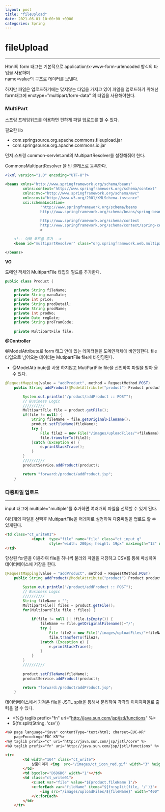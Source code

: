 ```yaml
---
layout: post
title: "fileUpload"
date: 2021-06-01 10:00:00 +0900
categories: Spring
---
```

# fileUpload
---

Html의 form 태그는 기본적으로 application/x-www-form-urlencoded 방식의 타입을 사용하며  
name=value의 구조로 데이터를 보낸다.

하지만 파일은 업로드하기에는 맞지않는 타입을 가지고 있어 파일을 업로드하기 위해선  
form태그에 enctype="multipart/form-data" 의 타입을 사용해야한다.

### MultiPart

스프링 프레임워크를 이용하면 편하게 파일 업로드를 할 수 있다.

필요한 lib
- com.springsource.org.apache.commons.fileupload.jar  
- com.springsource.org.apache.commons.io.jar

먼저 스프링 common-servlet.xml의 MultipartResolver를 설정해줘야 한다.

CommonsMultipartResolver 을 빈 클래스로 등록한다.

```xml
<?xml version="1.0" encoding="UTF-8"?>

<beans xmlns="http://www.springframework.org/schema/beans"
		xmlns:context="http://www.springframework.org/schema/context"
		xmlns:mvc="http://www.springframework.org/schema/mvc"
		xmlns:xsi="http://www.w3.org/2001/XMLSchema-instance"
		xsi:schemaLocation=
				"http://www.springframework.org/schema/beans 
				http://www.springframework.org/schema/beans/spring-beans.xsd
				
				http://www.springframework.org/schema/context 
				http://www.springframework.org/schema/context/spring-context.xsd"
				>

    <!-- 아래 코드를 추가 -->
	<bean id="multipartResolver" class="org.springframework.web.multipart.commons.CommonsMultipartResolver"></bean>

</beans>
```

**VO**  

도메인 객체의 MultipartFile 타입의 필드를 추가한다.

```java
public class Product {
	
	private String fileName;
	private String manuDate;
	private int price;
	private String prodDetail;
	private String prodName;
	private int prodNo;
	private Date regDate;
	private String proTranCode;
	
	private MultipartFile file;
```

**@Controller**  

@ModelAttribute로 form 태그 안에 있는 데이터들을 도메인객체에 바인딩한다.
file 타입으로 넘어오는 데이터는 MutipartFile file에 바인딩된다.

- @ModelAttribute를 사용 하지않고 MutiPartFile file을 선언하여 파일을 받아 올 수 있다.

```java
@RequestMapping(value = "addProduct", method = RequestMethod.POST)
	public String addProduct(@ModelAttribute("product") Product product) throws Exception {

		System.out.println("/product/addProduct :: POST");
		// Business Logic
		//////////
		MultipartFile file = product.getFile();
		if(file != null) {
			String fileName = file.getOriginalFilename();
			product.setFileName(fileName);
			try {
				File file2 = new File("/images/uploadFiles/"+fileName);
				file.transferTo(file2);
			}catch (Exception e) {
				e.printStackTrace();
			}
		}
		//////////
		productService.addProduct(product);

		return "forward:/product/addProduct.jsp";
	}
```

### 다중파일 업로드
---  

input 태그에 multiple="multiple"를 추가하면 여러개의 파일을 선택할 수 있게 된다.

여러개의 파일을 선택후 MultipartFile을 어레이로 설정하여 다중파일을 업로드 할 수 있게된다.

```html
<td class="ct_write01">
			<input	type="file" name="file" class="ct_input_g" 
					style="width: 200px; height: 19px" maxLength="13" multiple="multiple"/>
</td>
```

향상된 for문을 이용하여 file을 하나씩 불러와 파일을 저장하고 CSV를 통해 파싱하여 데이터베이스에 저장을 한다.

```java
@RequestMapping(value = "addProduct", method = RequestMethod.POST)
	public String addProduct(@ModelAttribute("product") Product product) throws Exception {

		System.out.println("/product/addProduct :: POST");
		// Business Logic
		//////////
		String fileName = "";
		MultipartFile[] files = product.getFile();
		for(MultipartFile file : files) {
				
			if(file != null || !file.isEmpty()) {
				fileName += file.getOriginalFilename()+"/";
				try {
					File file2 = new File("/images/uploadFiles/"+fileName);
					file.transferTo(file2);
				}catch (Exception e) {
					e.printStackTrace();
				}
			}
		}
		//////////
		
		product.setFileName(fileName);
		productService.addProduct(product);

		return "forward:/product/addProduct.jsp";
	}
```

데이터베이스에서 가져온 file을 JSTL split을 통해서 분리하여 각각의 이미지파일로 출력을 할 수 있다.

- <%@ taglib prefix="fn" uri="http://java.sun.com/jsp/jstl/functions" %>
- ${fn:split(String, 'csv')}

```html
<%@ page language="java" contentType="text/html; charset=EUC-KR"
    pageEncoding="EUC-KR"%>
<%@ taglib prefix="c" uri="http://java.sun.com/jsp/jstl/core" %>
<%@ taglib prefix="fn" uri="http://java.sun.com/jsp/jstl/functions" %>

<tr>
		<td width="104" class="ct_write">
			상품이미지 <img 	src="/images/ct_icon_red.gif" width="3" height="3" align="absmiddle"/>
		</td>
		<td bgcolor="D6D6D6" width="1"></td>
		<td class="ct_write01">
			<c:set var="file" value="${product.fileName }"/>
			<c:forEach var="fileName" items="${fn:split(file, '/')}">  
				<img src="/images/uploadFiles/${fileName}" width="400" height="400"/>
			</c:forEach>
		</td>
	</tr>
```
